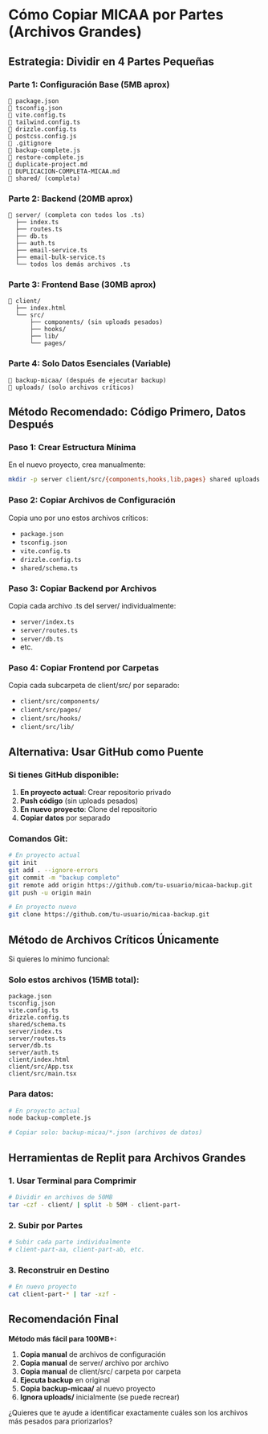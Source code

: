# Cómo Copiar MICAA por Partes (Archivos Grandes)

## Estrategia: Dividir en 4 Partes Pequeñas

### Parte 1: Configuración Base (5MB aprox)
```
📄 package.json
📄 tsconfig.json  
📄 vite.config.ts
📄 tailwind.config.ts
📄 drizzle.config.ts
📄 postcss.config.js
📄 .gitignore
📄 backup-complete.js
📄 restore-complete.js
📄 duplicate-project.md
📄 DUPLICACION-COMPLETA-MICAA.md
📁 shared/ (completa)
```

### Parte 2: Backend (20MB aprox)
```
📁 server/ (completa con todos los .ts)
  ├── index.ts
  ├── routes.ts
  ├── db.ts
  ├── auth.ts
  ├── email-service.ts
  ├── email-bulk-service.ts
  └── todos los demás archivos .ts
```

### Parte 3: Frontend Base (30MB aprox)
```
📁 client/
  ├── index.html
  └── src/
      ├── components/ (sin uploads pesados)
      ├── hooks/
      ├── lib/
      └── pages/
```

### Parte 4: Solo Datos Esenciales (Variable)
```
📁 backup-micaa/ (después de ejecutar backup)
📁 uploads/ (solo archivos críticos)
```

## Método Recomendado: Código Primero, Datos Después

### Paso 1: Crear Estructura Mínima
En el nuevo proyecto, crea manualmente:

```bash
mkdir -p server client/src/{components,hooks,lib,pages} shared uploads
```

### Paso 2: Copiar Archivos de Configuración
Copia uno por uno estos archivos críticos:
- `package.json`
- `tsconfig.json`
- `vite.config.ts`
- `drizzle.config.ts`
- `shared/schema.ts`

### Paso 3: Copiar Backend por Archivos
Copia cada archivo .ts del server/ individualmente:
- `server/index.ts`
- `server/routes.ts`
- `server/db.ts`
- etc.

### Paso 4: Copiar Frontend por Carpetas
Copia cada subcarpeta de client/src/ por separado:
- `client/src/components/`
- `client/src/pages/`
- `client/src/hooks/`
- `client/src/lib/`

## Alternativa: Usar GitHub como Puente

### Si tienes GitHub disponible:
1. **En proyecto actual**: Crear repositorio privado
2. **Push código** (sin uploads pesados)
3. **En nuevo proyecto**: Clone del repositorio
4. **Copiar datos** por separado

### Comandos Git:
```bash
# En proyecto actual
git init
git add . --ignore-errors
git commit -m "backup completo"
git remote add origin https://github.com/tu-usuario/micaa-backup.git
git push -u origin main

# En proyecto nuevo  
git clone https://github.com/tu-usuario/micaa-backup.git
```

## Método de Archivos Críticos Únicamente

Si quieres lo mínimo funcional:

### Solo estos archivos (15MB total):
```
package.json
tsconfig.json
vite.config.ts
drizzle.config.ts
shared/schema.ts
server/index.ts
server/routes.ts
server/db.ts
server/auth.ts
client/index.html
client/src/App.tsx
client/src/main.tsx
```

### Para datos:
```bash
# En proyecto actual
node backup-complete.js

# Copiar solo: backup-micaa/*.json (archivos de datos)
```

## Herramientas de Replit para Archivos Grandes

### 1. Usar Terminal para Comprimir
```bash
# Dividir en archivos de 50MB
tar -czf - client/ | split -b 50M - client-part-
```

### 2. Subir por Partes
```bash
# Subir cada parte individualmente
# client-part-aa, client-part-ab, etc.
```

### 3. Reconstruir en Destino
```bash
# En nuevo proyecto
cat client-part-* | tar -xzf -
```

## Recomendación Final

**Método más fácil para 100MB+:**

1. **Copia manual** de archivos de configuración
2. **Copia manual** de server/ archivo por archivo  
3. **Copia manual** de client/src/ carpeta por carpeta
4. **Ejecuta backup** en original
5. **Copia backup-micaa/** al nuevo proyecto
6. **Ignora uploads/** inicialmente (se puede recrear)

¿Quieres que te ayude a identificar exactamente cuáles son los archivos más pesados para priorizarlos?